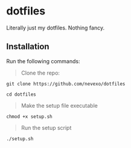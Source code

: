 # dotfiles
Literally just my dotfiles. Nothing fancy.

## Installation

Run the following commands:

> Clone the repo:

`git clone https://github.com/nevexo/dotfiles`

`cd dotfiles`

> Make the setup file executable

`chmod +x setup.sh`

> Run the setup script

`./setup.sh`


